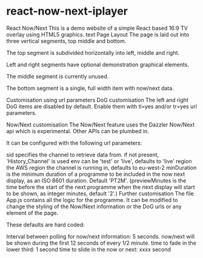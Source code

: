 # react-now-next-iplayer
React Now/Next
This is a demo website of a simple React based 16:9 TV overlay using HTML5 graphics.
text
Page Layout
The page is laid out into three vertical segments, top middle and bottom.

The top segment is subdivided horizontally into left, middle and right.

Left and right segments have optional demonstration graphical elements.

The middle segment is currently unused.

The bottom segment is a single, full width item with now/next data.

Customisation using url parameters
DoG customisation
The left and right DoG items are disabled by default. Enable them with tl=yes and/or tr=yes url parameters.

Now/Next customisation
The Now/Next feature uses the Dazzler Now/Next api which is experimental. Other APIs can be plumbed in.

It can be configured with the following url parameters:

sid specifies the channel to retrieve data from. if not present, 'History_Channel' is used
env can be 'test' or 'live', defaults to 'live'
region the AWS region the channel is running in, defaults to eu-west-2
minDuration is the minimum duration of a programme to be included in the now next display, as an ISO 8601 duration. Default 'PT2M'.
(previewMinutes is the time before the start of the next programme when the next display will start to be shown, as integer minutes, default '2'.)
Further customisation
The file App.js contains all the logic for the programme. It can be modified to change the styling of the Now/Next information or the DoG urls or any element of the page.

These defaults are hard coded:

Interval between polling for now/next information: 5 seconds.
now/next will be shown during the first 12 seconds of every 1/2 minute.
time to fade in the lower third: 1 second
time to slide in the now or next: xxxx second